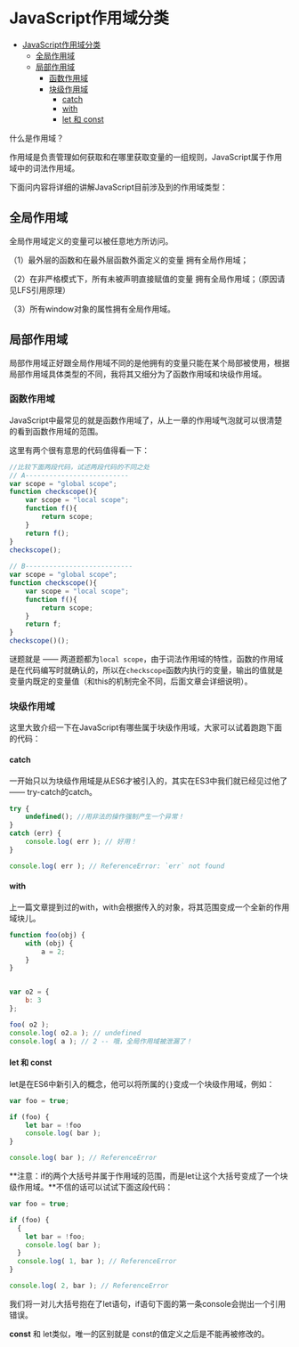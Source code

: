 # JavaScript作用域分类

<!-- TOC -->

- [JavaScript作用域分类](#javascript作用域分类)
  - [全局作用域](#全局作用域)
  - [局部作用域](#局部作用域)
    - [函数作用域](#函数作用域)
    - [块级作用域](#块级作用域)
      - [catch](#catch)
      - [with](#with)
      - [let 和 const](#let-和-const)

<!-- /TOC -->

什么是作用域？

作用域是负责管理如何获取和在哪里获取变量的一组规则，JavaScript属于作用域中的词法作用域。

下面问内容将详细的讲解JavaScript目前涉及到的作用域类型：

## 全局作用域

全局作用域定义的变量可以被任意地方所访问。

（1）最外层的函数和在最外层函数外面定义的变量 拥有全局作用域；

（2）在非严格模式下，所有未被声明直接赋值的变量 拥有全局作用域；（原因请见LFS引用原理）

（3）所有window对象的属性拥有全局作用域。

## 局部作用域

局部作用域正好跟全局作用域不同的是他拥有的变量只能在某个局部被使用，根据局部作用域具体类型的不同，我将其又细分为了函数作用域和块级作用域。

### 函数作用域

JavaScript中最常见的就是函数作用域了，从上一章的作用域气泡就可以很清楚的看到函数作用域的范围。

这里有两个很有意思的代码值得看一下：

```js
//比较下面两段代码，试述两段代码的不同之处
// A--------------------------
var scope = "global scope";
function checkscope(){
    var scope = "local scope";
    function f(){
        return scope;
    }
    return f();
}
checkscope();
 
// B---------------------------
var scope = "global scope";
function checkscope(){
    var scope = "local scope";
    function f(){
        return scope;
    }
    return f;
}
checkscope()();
```

谜题就是 —— 两道题都为`local scope`，由于词法作用域的特性，函数的作用域是在代码编写时就确认的，所以在`checkscope`函数内执行的变量，输出的值就是变量内既定的变量值（和this的机制完全不同，后面文章会详细说明）。

### 块级作用域

这里大致介绍一下在JavaScript有哪些属于块级作用域，大家可以试着跑跑下面的代码：

#### catch

一开始只以为块级作用域是从ES6才被引入的，其实在ES3中我们就已经见过他了 —— try-catch的catch。

```js
try {
	undefined(); //用非法的操作强制产生一个异常！
}
catch (err) {
	console.log( err ); // 好用！
}

console.log( err ); // ReferenceError: `err` not found
```

#### with

上一篇文章提到过的with，with会根据传入的对象，将其范围变成一个全新的作用域块儿。

```js
function foo(obj) {
	with (obj) {
		a = 2;
	}
}


var o2 = {
	b: 3
};

foo( o2 );
console.log( o2.a ); // undefined
console.log( a ); // 2 -- 哦，全局作用域被泄漏了！
```

#### let 和 const

let是在ES6中新引入的概念，他可以将所属的`{}`变成一个块级作用域，例如：

```js
var foo = true;

if (foo) {
	let bar = !foo
	console.log( bar );
}

console.log( bar ); // ReferenceError
```

**注意：if的两个大括号并属于作用域的范围，而是let让这个大括号变成了一个块级作用域。**不信的话可以试试下面这段代码：

```js
var foo = true;

if (foo) {
  {
    let bar = !foo;
    console.log( bar );
  }
  console.log( 1, bar ); // ReferenceError
}

console.log( 2, bar ); // ReferenceError
```

我们将一对儿大括号抱在了let语句，if语句下面的第一条console会抛出一个引用错误。


**const** 和 let类似，唯一的区别就是 const的值定义之后是不能再被修改的。


